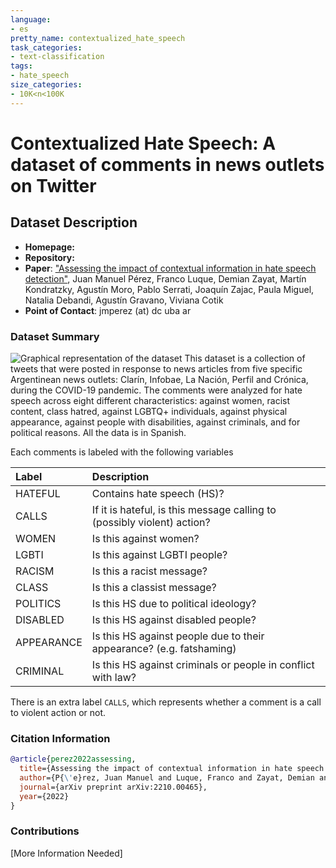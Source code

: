 ```yaml
---
language:
- es
pretty_name: contextualized_hate_speech
task_categories:
- text-classification
tags:
- hate_speech
size_categories:
- 10K<n<100K
---
```

# Contextualized Hate Speech: A dataset of comments in news outlets on Twitter

## Dataset Description

- **Homepage:** 
- **Repository:** 
- **Paper**: ["Assessing the impact of contextual information in hate speech detection"](https://arxiv.org/abs/2210.00465), Juan Manuel Pérez, Franco Luque, Demian Zayat, Martín Kondratzky, Agustín Moro, Pablo Serrati, Joaquín Zajac, Paula Miguel, Natalia Debandi, Agustín Gravano, Viviana Cotik
- **Point of Contact**: jmperez (at) dc uba ar

### Dataset Summary
![Graphical representation of the dataset](Dataset%20graph.png)
This dataset is a collection of tweets that were posted in response to news articles from five specific Argentinean news outlets: Clarín, Infobae, La Nación, Perfil and Crónica, during the COVID-19 pandemic. The comments were analyzed for hate speech across eight different characteristics: against women, racist content, class hatred, against LGBTQ+ individuals, against physical appearance, against people with disabilities, against criminals, and for political reasons. All the data is in Spanish.

Each comments is labeled with the following variables



| Label      | Description                                                             |
| :--------- | :---------------------------------------------------------------------- |
| HATEFUL    | Contains hate speech (HS)?                                              |
| CALLS      | If it is hateful, is this message calling to (possibly violent) action? |
| WOMEN      | Is this against women?                                                  |
| LGBTI      | Is this against LGBTI people?                                           |
| RACISM     | Is this a racist message?                                               |
| CLASS      | Is this a classist message?                                             |
| POLITICS   | Is this HS due to political ideology?                                   |
| DISABLED   | Is this HS against disabled people?                                     |
| APPEARANCE | Is this HS against people due to their appearance? (e.g. fatshaming)    |
| CRIMINAL   | Is this HS against criminals or people in conflict with law?            |



There is an extra label `CALLS`, which represents whether a comment is a call to violent action or not.
### Citation Information

```bibtex
@article{perez2022assessing,
  title={Assessing the impact of contextual information in hate speech detection},
  author={P{\'e}rez, Juan Manuel and Luque, Franco and Zayat, Demian and Kondratzky, Mart{\'\i}n and Moro, Agust{\'\i}n and Serrati, Pablo and Zajac, Joaqu{\'\i}n and Miguel, Paula and Debandi, Natalia and Gravano, Agust{\'\i}n and others},
  journal={arXiv preprint arXiv:2210.00465},
  year={2022}
}
```

### Contributions

[More Information Needed]
